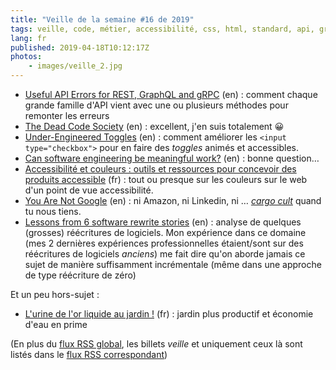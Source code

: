 ```yaml
---
title: "Veille de la semaine #16 de 2019"
tags: veille, code, métier, accessibilité, css, html, standard, api, graphql, rest
lang: fr
published: 2019-04-18T10:12:17Z
photos:
    - images/veille_2.jpg
---
```

* [Useful API Errors for REST, GraphQL and gRPC](https://blog.apisyouwonthate.com/useful-api-errors-for-rest-graphql-and-grpc-897efa851165) (en)&nbsp;: comment chaque grande famille d'API vient avec une ou plusieurs méthodes pour remonter les erreurs
* [The Dead Code Society](https://medium.com/pinterest-engineering/the-dead-code-society-2f189ff46b04) (en)&nbsp;: excellent, j'en suis totalement 😀
* [Under-Engineered Toggles](http://adrianroselli.com/2019/03/under-engineered-toggles.html) (en)&nbsp;: comment améliorer les `<input type="checkbox">` pour en faire des *toggles* animés et accessibles.
* [Can software engineering be meaningful work?](https://codewithoutrules.com/2019/04/12/meaningful-programming-work/) (en)&nbsp;: bonne question…
* [Accessibilité et couleurs : outils et ressources pour concevoir des produits accessible](https://stephaniewalter.design/fr/blog/accessibilite-et-couleurs-outils-et-ressources-pour-concevoir-des-produits-accessible/) (fr)&nbsp;: tout ou presque sur les couleurs sur le web d'un point de vue accessibilité.
* [You Are Not Google](https://blog.bradfieldcs.com/you-are-not-google-84912cf44afb) (en)&nbsp;: ni Amazon, ni Linkedin, ni … *[cargo cult](https://fr.wikipedia.org/wiki/Culte_du_cargo)* quand tu nous tiens.
* [Lessons from 6 software rewrite stories](https://medium.com/@herbcaudill/lessons-from-6-software-rewrite-stories-635e4c8f7c22) (en)&nbsp;: analyse de quelques (grosses) réécritures de logiciels. Mon expérience dans ce domaine (mes 2 dernières expériences professionnelles étaient/sont sur des réécritures de logiciels _anciens_) me fait dire qu'on aborde jamais ce sujet de manière suffisamment incrémentale (même dans une approche de type réécriture de zéro)

Et un peu hors-sujet&nbsp;:

* [L'urine de l'or liquide au jardin !](https://www.youtube.com/watch?v=4SZasMQH9yU) (fr)&nbsp;: jardin plus productif et économie d'eau en prime

(En plus du [flux RSS global](/rss.xml), les billets *veille*
et uniquement ceux là sont listés dans le [flux RSS correspondant](/rss/veille.xml))
